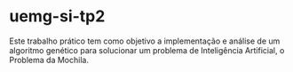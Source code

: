 # uemg-si-tp2
Este trabalho prático tem como objetivo a implementação e análise de um algoritmo genético para solucionar um problema de Inteligência Artificial, o Problema da Mochila.
